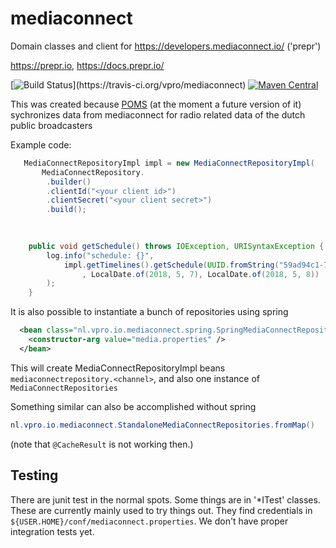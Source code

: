 # mediaconnect
Domain classes and client for https://developers.mediaconnect.io/ ('prepr')

https://prepr.io, https://docs.prepr.io/


[![Build Status](https://travis-ci.org/vpro/mediaconnect.svg?)](https://travis-ci.org/vpro/mediaconnect)
[![Maven Central](https://img.shields.io/maven-central/v/nl.vpro/mediaconnect.svg?label=Maven%20Central)](https://search.maven.org/search?q=g:%22nl.vpro%22%20AND%20a:%22mediaconnect%22)


This was created because [POMS](https://rs.poms.omroep.nl/v1) (at the moment a future version of it) sychronizes data from mediaconnect for radio related data of the dutch public broadcasters


Example code:
```java
   MediaConnectRepositoryImpl impl = new MediaConnectRepositoryImpl(
       MediaConnectRepository.
        .builder()
        .clientId("<your client id>")
        .clientSecret("<your client secret>")
        .build();

 
   
    public void getSchedule() throws IOException, URISyntaxException {
        log.info("schedule: {}",
            impl.getTimelines().getSchedule(UUID.fromString("59ad94c1-7dec-4ea0-a9b4-b9eb4b6cfb16") // Channel.RAD5)
                , LocalDate.of(2018, 5, 7), LocalDate.of(2018, 5, 8))
        );
    }
```
It is also possible to instantiate a bunch of  repositories using spring
```xml
  <bean class="nl.vpro.io.mediaconnect.spring.SpringMediaConnectRepositoriesConfiguration">
    <constructor-arg value="media.properties" />
  </bean>
```
This will create MediaConnectRepositoryImpl beans ``mediaconnectrepository.<channel>``, and also one instance of ``MediaConnectRepositories``


Something similar can also be accomplished without spring
```java
nl.vpro.io.mediaconnect.StandaloneMediaConnectRepositories.fromMap()

```
(note that ``@CacheResult`` is not working then.)

## Testing

There are junit test in the normal spots. Some things are in '*ITest' classes. These are currently mainly used to try things out. They find credentials in `${USER.HOME}/conf/mediaconnect.properties`. We don't have proper integration tests yet.
